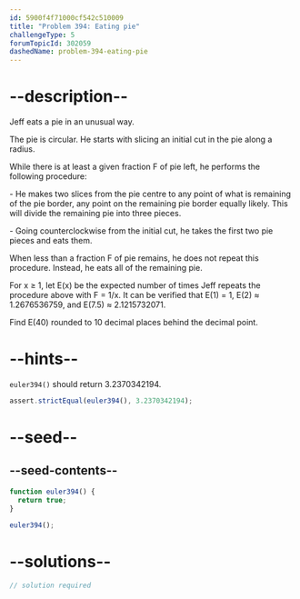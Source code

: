 ```yaml
---
id: 5900f4f71000cf542c510009
title: "Problem 394: Eating pie"
challengeType: 5
forumTopicId: 302059
dashedName: problem-394-eating-pie
---
```


# --description--

Jeff eats a pie in an unusual way.

The pie is circular. He starts with slicing an initial cut in the pie along a radius.

While there is at least a given fraction F of pie left, he performs the following procedure:

\- He makes two slices from the pie centre to any point of what is remaining of the pie border, any point on the remaining pie border equally likely. This will divide the remaining pie into three pieces.

\- Going counterclockwise from the initial cut, he takes the first two pie pieces and eats them.

When less than a fraction F of pie remains, he does not repeat this procedure. Instead, he eats all of the remaining pie.

For x ≥ 1, let E(x) be the expected number of times Jeff repeats the procedure above with F = 1/x. It can be verified that E(1) = 1, E(2) ≈ 1.2676536759, and E(7.5) ≈ 2.1215732071.

Find E(40) rounded to 10 decimal places behind the decimal point.

# --hints--

`euler394()` should return 3.2370342194.

```js
assert.strictEqual(euler394(), 3.2370342194);
```

# --seed--

## --seed-contents--

```js
function euler394() {
  return true;
}

euler394();
```

# --solutions--

```js
// solution required
```
